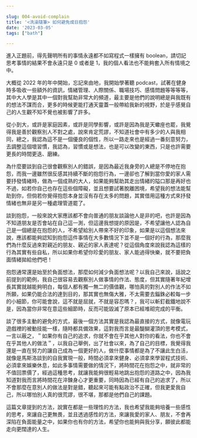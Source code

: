 ```yaml
---

slug: 004-avoid-complain
title: '<洗澡隨筆> 如何避免成日抱怨'
date: '2023-03-05'
tags: ["bath"]

---
```


進入正題前，得先聲明所有的事情永遠都不如寫程式一樣擁有 boolean，請切記思考事情的結果不會永遠只是 0 或者是 1，我的個人看法也不能夠套入所有情境之中。

大概從 2022 年的年中開始，忘記來由地，我開始學著聽 podcast，試著在健身時多吸收一些額外的資訊，情緒管理、人際關係、職場技巧、感情問題等等等等，其中大人學是其中一個對我幫助非常大的頻道，最主要是他們的說明總是與我既有的想法不謀而合，更多的時候更能打通天靈蓋一般帶給我新的視野，於是乎感覺自己的人生觀不知不覺也被影響了許多。

從小到大，或許是家庭因素，或許是同學影響，或許是因為我是天蠍座也罷，我覺得我是善於觀察別人不對之處，說來肯定荒謬，不知道社會中有多少的人與我相同，總之，我認為這不是一個優良的個性，所以一路走來也是經過一番刻意努力，去調整這個壞習慣，我認為，習慣或是想法，也是可以改變的東西，只是也許需要更長的時間更迭、磨練。

為什麼要談到自己很會觀察別人的錯誤，是因為最近我身旁的人總是不停地在抱怨，而我一邊雖然很反感其持續不斷的抱怨行為，一邊卻也了解到當你愛的家人需要抒發情緒時，做為一個成熟的大人，如果能夠幫助其走出情緒的隘口那是再好也不過，如若你自己也存在這些個障礙，並且想要試著脫離困境，希望我的想法能幫助到你，但倘若你覺得抱怨本身並沒有存在太多的問題，其實借用這種方式來抒發情緒也無非是另一種處理管道罷了。

談到抱怨，一般來說大家應該都不會向普通的朋友談論他人是非的吧，也許是因為不知道朋友是否會站在自己這一測，但這邊我想提的原因是，不希望讓他人認為自己是一個總是在抱怨的人，不希望給別人帶來不好的印象，如果是以這個想法來說，應該都能夠認知到抱怨這件事情在大多數情況下並不是一個好的行為，那麼我們為什麼反過來對親近的朋友、親近的家人表達呢？從這個角度來說我認為這樣的行為其實有些自私，所以如果你希望你珍愛的朋友、家人能過得快樂，就不要把負面情緒拋給他們吧！

抱怨通常還是始至於負面想法，那麼如何減少負面想法呢？以我自己來說，話說之前提到的範例，我自己很容易去觀察別人做事情的作法、態度，但其實隨著年紀增長其實就越能夠明白，每個人都有獨一無二的價值觀，哪怕真的對別人的作法不如所願，如果仍能合法的達到目的，那其實也無傷大雅，不太需要去錙銖必較每一步的小細節，你可能會說，這不就是屈就，不就是容忍嗎？，我可以斬釘截鐵地說不是，因為當你非常在意這些細節時，反而可能毀滅了原本已經堆砌完成的平衡。

談了很多主動的避免的方式，最後一個方法其實是我認為最直接的方式，就像電玩遊戲裡的被動技能一樣，隨時都具備效果，這對我而言是最醍醐灌頂的思考模式，一言以蔽之，＂如果你有自己的追求，你就不會在乎其他人對你的看法，你也不會在乎其他人的做法＂，以我自己舉例，出了社會以來，為了自己的目標，我覺得我還是一直在努力的讓自己成為一個更好的人，做什麼事情都是為了不讓此生白活，就像是馬斯洛談到的自我實現一般，時間必須拿來健身、必須拿來學習程式技術、必須拿來娛樂休息，如此多事情需要做的情況下，將時間花在抱怨之中，就非常的不值回票價了，經過這種思考，就讓我能夠很輕易地跳出抱怨的道路之中，因為我知道對我而言將時間花在淬鍊身心才更重要，同時因為已經有自己的追求了，所以不會那麼在意別人的做法是對是錯，聽起來可能有點政治不正確，但我更愛我自己，所以哪怕別人真的很荒謬，很不堪，那都是他們自己的課題。

這篇文章提到的方法，說實在都是一些理性的方法，我也希望我能夠培養一些感性的思考，來讓自己更無畏，並且透過感性的方法，來讓我愛的家人、朋友，不會再深陷在負面能量之中，如果你也有你的方法，希望你也能夠與我分享，願彼此都能走向更闊達的人生。
